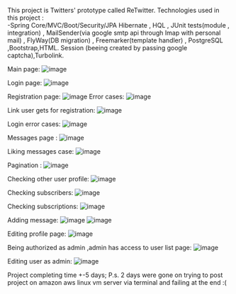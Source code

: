 This project is Twitters' prototype called ReTwitter.
Technologies used in this project : 
</br>
-Spring Core/MVC/Boot/Security/JPA 
Hibernate , HQL , JUnit tests(module , integration) , 
MailSender(via google smtp api through Imap with personal mail) , FlyWay(DB migration) , Freemarker(template handler) , PostgreSQL ,Bootstrap,HTML.
Session (beeing created by passing google captcha),Turbolink.

Main page:
![image](https://user-images.githubusercontent.com/118562434/221235104-2239ba13-b317-45af-a110-2f74b9091fbf.png)

Login page: 
![image](https://user-images.githubusercontent.com/118562434/221235316-89f2a990-61df-4c45-8e1c-ef4800ed1e07.png)

Registration page:
![image](https://user-images.githubusercontent.com/118562434/221235542-c7f8abb1-2804-4090-a015-2d45862d32f7.png)
Error cases: 
![image](https://user-images.githubusercontent.com/118562434/221235863-d78cea52-0790-4287-b8a3-1ab9af27df4a.png)

Link user gets for registration:
![image](https://user-images.githubusercontent.com/118562434/221236202-3f2fe70e-ab67-4c04-a579-17861dc2e2f0.png)

Login error cases:
![image](https://user-images.githubusercontent.com/118562434/221236286-25059f6c-07f0-4dd8-9bd9-265244ed569c.png)

Messages page :
![image](https://user-images.githubusercontent.com/118562434/221236675-1476b8eb-45d1-41d5-b699-262d4b43ec05.png)

Liking messages case:
![image](https://user-images.githubusercontent.com/118562434/221237011-5f98797b-f9b6-4d04-ae6e-70de11fcd9f2.png)

Pagination :
![image](https://user-images.githubusercontent.com/118562434/221237166-41b48fb3-7df1-43e6-907b-310688fa2ef4.png)

Checking other user profile:
![image](https://user-images.githubusercontent.com/118562434/221237318-91ed67f6-7fcd-4146-aa82-9d4ec580dd27.png)

Checking subscribers:
![image](https://user-images.githubusercontent.com/118562434/221237440-851c812b-388f-4237-b314-f6cd047a72dc.png)

Checking subscriptions:
![image](https://user-images.githubusercontent.com/118562434/221237510-6f91a822-b9c8-439b-9f35-bad573fcedf0.png)

Adding message:
![image](https://user-images.githubusercontent.com/118562434/221237700-a0814985-55c9-4088-8ad2-7206685432f6.png)
![image](https://user-images.githubusercontent.com/118562434/221237747-fb8f3197-ba02-4b7d-a41a-3e26fbf2d88a.png)

Editing profile page:
![image](https://user-images.githubusercontent.com/118562434/221237905-e2b1b077-bf06-45d3-adda-30ca4fe56bfb.png)

Being authorized as admin ,admin has access to user list page:
![image](https://user-images.githubusercontent.com/118562434/221238091-6c7def3c-5774-43d2-b2a2-3983c4b40dd2.png)

Editing user as admin:
![image](https://user-images.githubusercontent.com/118562434/221238184-8c2f063d-1e53-4e5f-ab03-c1c8c50c285e.png)

Project completing time +-5 days;
P.s. 2 days were gone on trying to post project on amazon aws linux vm server via terminal and failing at the end :(



